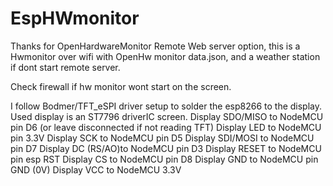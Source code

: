 # EspHWmonitor
Thanks for OpenHardwareMonitor Remote Web server option, this is a Hwmonitor over wifi with OpenHw monitor data.json, and a weather station if dont start remote server.

Check firewall if hw monitor wont start on the screen.

I follow Bodmer/TFT_eSPI driver setup to solder the esp8266 to the display.
Used display is an ST7796 driverIC screen.
Display SDO/MISO to NodeMCU pin D6 (or leave disconnected if not reading TFT)
Display LED to NodeMCU pin 3.3V 
Display SCK to NodeMCU pin D5
Display SDI/MOSI to NodeMCU pin D7
Display DC (RS/AO)to NodeMCU pin D3
Display RESET to NodeMCU pin esp RST
Display CS to NodeMCU pin D8
Display GND to NodeMCU pin GND (0V)
Display VCC to NodeMCU 3.3V
